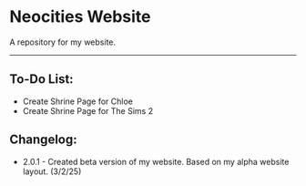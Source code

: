# Neocities Website

A repository for my website.

---

## To-Do List:

+ Create Shrine Page for Chloe
+ Create Shrine Page for The Sims 2

## Changelog:

+ 2.0.1 - Created beta version of my website. Based on my alpha website layout. (3/2/25)
